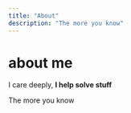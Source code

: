 ```yaml
---
title: "About"
description: "The more you know"
---
```


# about me

I care deeply, **I help solve stuff**

The more you know
